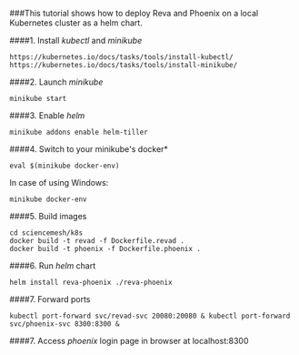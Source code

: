 ###This tutorial shows how to deploy Reva and Phoenix on a local Kubernetes cluster as a helm chart.

####1. Install *kubectl* and *minikube*
````
https://kubernetes.io/docs/tasks/tools/install-kubectl/
https://kubernetes.io/docs/tasks/tools/install-minikube/
````
####2. Launch *minikube*
````
minikube start
````
####3. Enable *helm*
````
minikube addons enable helm-tiller
````
####4. Switch to your minikube's docker*
````
eval $(minikube docker-env) 
````
In case of using Windows:
````
minikube docker-env
````
####5. Build images
````
cd sciencemesh/k8s
docker build -t revad -f Dockerfile.revad .
docker build -t phoenix -f Dockerfile.phoenix .
````
####6. Run *helm* chart
````
helm install reva-phoenix ./reva-phoenix
````
####7. Forward ports
````
kubectl port-forward svc/revad-svc 20080:20080 & kubectl port-forward svc/phoenix-svc 8300:8300 &
````
####7. Access *phoenix* login page in browser at localhost:8300